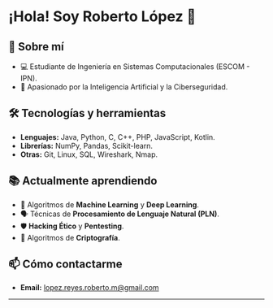 # ¡Hola! Soy Roberto López 🤕

## 🚀 Sobre mí
- 💻 Estudiante de Ingeniería en Sistemas Computacionales (ESCOM - IPN).
- 🔐 Apasionado por la Inteligencia Artificial y la Ciberseguridad.

## 🛠️ Tecnologías y herramientas
- **Lenguajes:** Java, Python, C, C++, PHP, JavaScript, Kotlin.  
- **Librerías:** NumPy, Pandas, Scikit-learn.  
- **Otras:** Git, Linux, SQL, Wireshark, Nmap.

## 📚 Actualmente aprendiendo
- 🤖 Algoritmos de **Machine Learning** y **Deep Learning**.  
- 🗣️ Técnicas de **Procesamiento de Lenguaje Natural (PLN)**.  
- 🛡️ **Hacking Ético** y **Pentesting**.  
- 🔐 Algoritmos de **Criptografía**.

## 📫 Cómo contactarme
- **Email:** lopez.reyes.roberto.m@gmail.com

---

